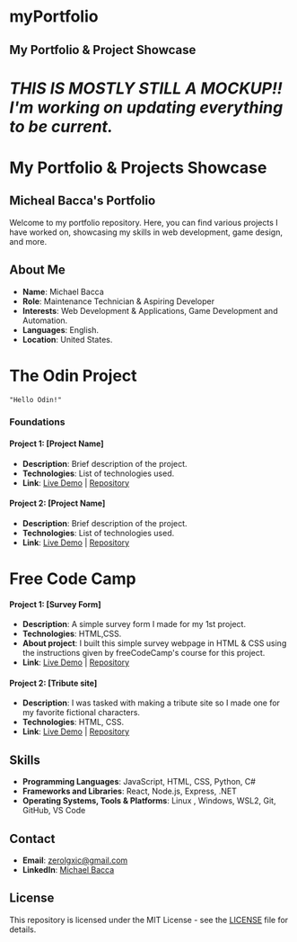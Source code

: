 # myPortfolio
## My Portfolio &amp; Project Showcase

# *THIS IS MOSTLY STILL A MOCKUP!! I'm working on updating everything to be current.*

# My Portfolio & Projects Showcase


## Micheal Bacca's Portfolio

Welcome to my portfolio repository. Here, you can find various projects I have worked on, showcasing my skills in web development, game design, and more.

## About Me
- **Name**: Michael Bacca
- **Role**: Maintenance Technician & Aspiring Developer
- **Interests**: Web Development & Applications, Game Development and Automation.
- **Languages**: English.
- **Location**: United States.


# The Odin Project

    "Hello Odin!"

### Foundations    
#### Project 1: [Project Name]
- **Description**: Brief description of the project.
- **Technologies**: List of technologies used.
- **Link**: [Live Demo](#) | [Repository](#)

#### Project 2: [Project Name]
- **Description**: Brief description of the project.
- **Technologies**: List of technologies used.
- **Link**: [Live Demo](#) | [Repository](#)

# Free Code Camp

#### Project 1: [Survey Form]
- **Description**: A simple survey form I made for my 1st project.
- **Technologies**: HTML,CSS.
- **About project**: I built this simple survey webpage in HTML & CSS using the instructions given by freeCodeCamp's course for this project. 
- **Link**: [Live Demo](#) | [Repository](https://github.com/Zerolxgic/myPortfolio)

#### Project 2: [Tribute site]
- **Description**: I was tasked with making a tribute site so I made one for my favorite fictional characters.
- **Technologies**: HTML, CSS.
- **Link**: [Live Demo](#) | [Repository](https://github.com/Zerolxgic/myPortfolio/tree/main/freeCodeCamp_Tribute_Site_project)

## Skills
- **Programming Languages**: JavaScript, HTML, CSS, Python, C#
- **Frameworks and Libraries**: React, Node.js, Express, .NET
- **Operating Systems, Tools & Platforms**: Linux , Windows, WSL2, Git, GitHub, VS Code 

## Contact
- **Email**: [zerolgxic@gmail.com](mailto:zerolgxic@gmail.com)
- **LinkedIn**: [Michael Bacca ](https://www.linkedin.com/in/michael-bacca/)


## License
This repository is licensed under the MIT License - see the [LICENSE](LICENSE) file for details.
